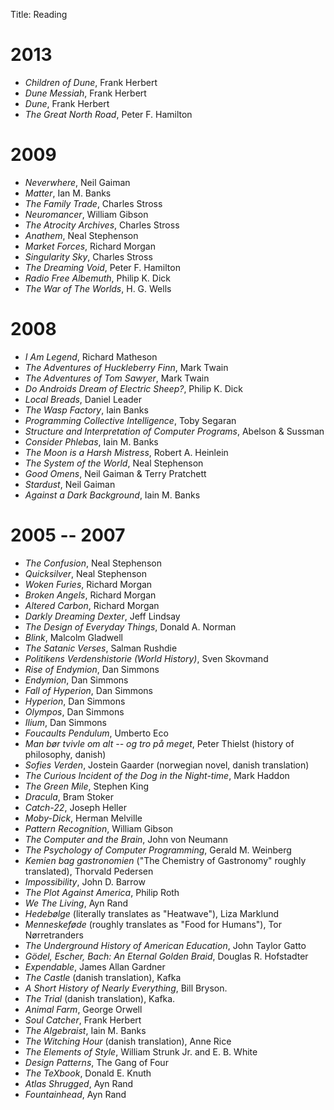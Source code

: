 Title: Reading

2013
====

 * _Children of Dune_, Frank Herbert
 * _Dune Messiah_, Frank Herbert
 * _Dune_, Frank Herbert
 * _The Great North Road_, Peter F. Hamilton

2009
====

 * _Neverwhere_, Neil Gaiman
 * _Matter_, Ian M. Banks
 * _The Family Trade_, Charles Stross
 * _Neuromancer_, William Gibson
 * _The Atrocity Archives_, Charles Stross
 * _Anathem_, Neal Stephenson
 * _Market Forces_, Richard Morgan
 * _Singularity Sky_, Charles Stross
 * _The Dreaming Void_, Peter F. Hamilton
 * _Radio Free Albemuth_, Philip K. Dick
 * _The War of The Worlds_, H. G. Wells

2008
====

 * _I Am Legend_, Richard Matheson
 * _The Adventures of Huckleberry Finn_, Mark Twain
 * _The Adventures of Tom Sawyer_, Mark Twain
 * _Do Androids Dream of Electric Sheep?_, Philip K. Dick
 * _Local Breads_, Daniel Leader
 * _The Wasp Factory_, Iain Banks
 * _Programming Collective Intelligence_, Toby Segaran
 * _Structure and Interpretation of Computer Programs_, Abelson & Sussman
 * _Consider Phlebas_, Iain M. Banks
 * _The Moon is a Harsh Mistress_, Robert A. Heinlein
 * _The System of the World_, Neal Stephenson
 * _Good Omens_, Neil Gaiman & Terry Pratchett
 * _Stardust_, Neil Gaiman
 * _Against a Dark Background_, Iain M. Banks

2005 -- 2007
============

 * _The Confusion_, Neal Stephenson
 * _Quicksilver_, Neal Stephenson
 * _Woken Furies_, Richard Morgan
 * _Broken Angels_, Richard Morgan
 * _Altered Carbon_, Richard Morgan
 * _Darkly Dreaming Dexter_, Jeff Lindsay
 * _The Design of Everyday Things_, Donald A. Norman
 * _Blink_, Malcolm Gladwell
 * _The Satanic Verses_, Salman Rushdie
 * _Politikens Verdenshistorie (World History)_, Sven Skovmand
 * _Rise of Endymion_, Dan Simmons
 * _Endymion_, Dan Simmons
 * _Fall of Hyperion_, Dan Simmons
 * _Hyperion_, Dan Simmons
 * _Olympos_, Dan Simmons
 * _Ilium_, Dan Simmons
 * _Foucaults Pendulum_, Umberto Eco
 * _Man bør tvivle om alt -- og tro på meget_, Peter Thielst (history of philosophy, danish)
 * _Sofies Verden_, Jostein Gaarder (norwegian novel, danish translation)
 * _The Curious Incident of the Dog in the Night-time_, Mark Haddon
 * _The Green Mile_, Stephen King
 * _Dracula_, Bram Stoker
 * _Catch-22_, Joseph Heller
 * _Moby-Dick_, Herman Melville
 * _Pattern Recognition_, William Gibson
 * _The Computer and the Brain_, John von Neumann
 * _The Psychology of Computer Programming_, Gerald M. Weinberg
 * _Kemien bag gastronomien_ ("The Chemistry of Gastronomy" roughly translated), Thorvald Pedersen
 * _Impossibility_, John D. Barrow
 * _The Plot Against America_, Philip Roth
 * _We The Living_, Ayn Rand
 * _Hedebølge_ (literally translates as "Heatwave"), Liza Marklund
 * _Menneskeføde_ (roughly translates as "Food for Humans"), Tor Nørretranders
 * _The Underground History of American Education_, John Taylor Gatto
 * _Gödel, Escher, Bach: An Eternal Golden Braid_, Douglas R. Hofstadter
 * _Expendable_, James Allan Gardner
 * _The Castle_ (danish translation), Kafka
 * _A Short History of Nearly Everything_, Bill Bryson.
 * _The Trial_ (danish translation), Kafka.
 * _Animal Farm_, George Orwell
 * _Soul Catcher_, Frank Herbert
 * _The Algebraist_, Iain M. Banks
 * _The Witching Hour_ (danish translation), Anne Rice
 * _The Elements of Style_, William Strunk Jr. and E. B. White
 * _Design Patterns_, The Gang of Four
 * _The TeXbook_, Donald E. Knuth
 * _Atlas Shrugged_, Ayn Rand
 * _Fountainhead_, Ayn Rand
